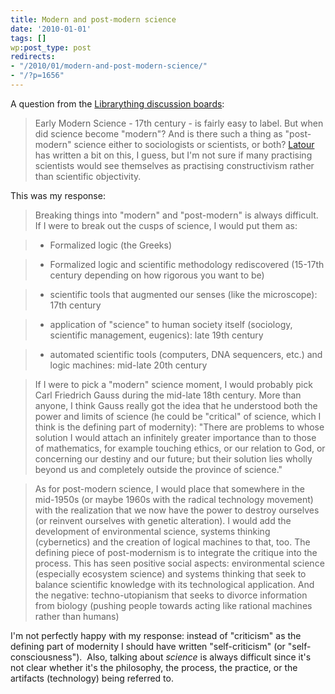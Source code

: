 ```yaml
---
title: Modern and post-modern science
date: '2010-01-01'
tags: []
wp:post_type: post
redirects:
- "/2010/01/modern-and-post-modern-science/"
- "/?p=1656"
---
```


A question from the [Librarything discussion boards](http://www.librarything.com/topic/58098):

> Early Modern Science - 17th century - is fairly easy to label. But when did science become "modern"? And is there such a thing as "post-modern" science either to sociologists or scientists, or both? [Latour](http://en.wikipedia.org/wiki/Bruno_Latour) has written a bit on this, I guess, but I'm not sure if many practising scientists would see themselves as practising constructivism rather than scientific objectivity.

This was my response:

> Breaking things into "modern" and "post-modern" is always difficult. If I were to break out the cusps of science, I would put them as:

>

> - Formalized logic (the Greeks)

> - Formalized logic and scientific methodology rediscovered (15-17th century depending on how rigorous you want to be)

> - scientific tools that augmented our senses (like the microscope): 17th century

> - application of "science" to human society itself (sociology, scientific management, eugenics): late 19th century

> - automated scientific tools (computers, DNA sequencers, etc.) and logic machines: mid-late 20th century

>

> If I were to pick a "modern" science moment, I would probably pick Carl Friedrich Gauss during the mid-late 18th century. More than anyone, I think Gauss really got the idea that he understood both the power and limits of science (he could be "critical" of science, which I think is the defining part of modernity): "There are problems to whose solution I would attach an infinitely greater importance than to those of mathematics, for example touching ethics, or our relation to God, or concerning our destiny and our future; but their solution lies wholly beyond us and completely outside the province of science."

>

> As for post-modern science, I would place that somewhere in the mid-1950s (or maybe 1960s with the radical technology movement) with the realization that we now have the power to destroy ourselves (or reinvent ourselves with genetic alteration). I would add the development of environmental science, systems thinking (cybernetics) and the creation of logical machines to that, too. The defining piece of post-modernism is to integrate the critique into the process. This has seen positive social aspects: environmental science (especially ecosystem science) and systems thinking that seek to balance scientific knowledge with its technological application. And the negative: techno-utopianism that seeks to divorce information from biology (pushing people towards acting like rational machines rather than humans)

I'm not perfectly happy with my response: instead of "criticism" as the defining part of modernity I should have written "self-criticism" (or "self-consciousness").  Also, talking about _science_ is always difficult since it's not clear whether it's the philosophy, the process, the practice, or the artifacts (technology) being referred to.
